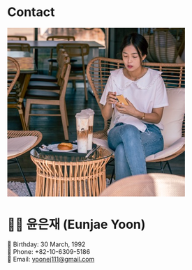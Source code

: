 # Contact

![Eunjae](img/eunjae.jpeg)

# 👩‍💻 윤은재 (Eunjae Yoon)

🎂 Birthday: 30 March, 1992  
📱 Phone: +82-10-6309-5186  
💌 Email: yoonej111@gmail.com
